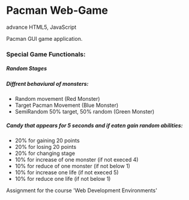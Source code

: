 # Pacman Web-Game
advance HTML5, JavaScript

Pacman GUI game application.

### Special Game Functionals:
#####	 Random Stages
#####	Diffrent behaviural of monsters:
*	 Random movement (Red Monster)
*	Target Pacman Movement (Blue Monster)
*	 SemiRandom 50% target, 50% random (Green Monster)
#####	Candy that appears for 5 seconds and if eaten gain random abilities:
*	20% for gaining 20 points
*	20% for losing 20 points
*	20% for changing stage
*	10% for increase of one monster (if not execed 4)
*	10% for reduce of one monster (if not below 1)
*	10% for increase one life (if not execed 5)
*	10% for reduce one life (if not below 1)


Assignment for the course 'Web Development Environments'